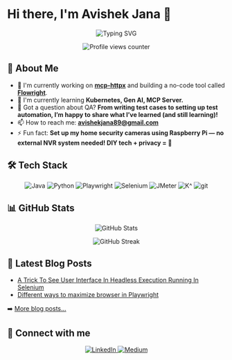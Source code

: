# Hi there, I'm Avishek Jana 👋

<div align="center">
  <img src="https://readme-typing-svg.herokuapp.com?font=Fira+Code&pause=1000&color=2E96F7&center=true&vCenter=true&width=435&lines=Full+Stack+QA;Always+learning+new+things" alt="Typing SVG" />
</div>

<p align="center">
  <img src="https://komarev.com/ghpvc/?username=avishekjana-89&style=flat-square&color=blue" alt="Profile views counter"/>
</p>

## 💫 About Me

- 🔭 I'm currently working on **[mcp-httpx](https://github.com/avishekjana-89/mcp-httpx)** and building a no-code tool called **[Flowright](https://github.com/avishekjana-89/flowright)**. 
- 🌱 I'm currently learning **Kubernetes, Gen AI, MCP Server.**
- 💬 Got a question about QA? **From writing test cases to setting up test automation, I’m happy to share what I’ve learned (and still learning)!**
- 📫 How to reach me: **avishekjana89@gmail.com**
- ⚡ Fun fact: **Set up my home security cameras using Raspberry Pi — no external NVR system needed! DIY tech + privacy = 💪**

## 🛠️ Tech Stack

<p align="center">
  <img src="https://img.shields.io/badge/Java-F7DF1E?style=for-the-badge&logo=Java&logoColor=black" alt="Java" />
  <img src="https://img.shields.io/badge/Python-20232A?style=for-the-badge&logo=Python&logoColor=61DAFB" alt="Python" />
  <img src="https://img.shields.io/badge/Playwright-339933?style=for-the-badge&logo=Playwright&logoColor=white" alt="Playwright" />
  <img src="https://img.shields.io/badge/Selenium-3776AB?style=for-the-badge&logo=Selenium&logoColor=white" alt="Selenium" />
  <img src="https://img.shields.io/badge/JMeter-03A9F4?style=for-the-badge&logo=JMeter&logoColor=white" alt="JMeter" />
  <img src="https://img.shields.io/badge/K6-26C6DA?style=for-the-badge&logo=K6&logoColor=white" alt="K^" />
  <img src="https://img.shields.io/badge/Git-F05032?style=for-the-badge&logo=git&logoColor=white" alt="git" />
  <!-- Add or replace with technologies you use -->
</p>

## 📊 GitHub Stats

<p align="center">
  <img src="https://github-readme-stats.vercel.app/api?username=avishekjana-89&show_icons=true&theme=radical" alt="GitHub Stats" />
</p>

<p align="center">
  <img src="https://github-readme-streak-stats.herokuapp.com/?user=avishekjana-89&theme=radical" alt="GitHub Streak" />
</p>

## 📝 Latest Blog Posts

<!-- BLOG-POST-LIST:START -->
- [A Trick To See User Interface In Headless Execution Running In Selenium](https://medium.com/@avishekjana89/here-is-a-trick-that-is-helping-user-interface-in-headless-execution-running-in-selenium-c7005a85fb5e)
- [Different ways to maximize browser in Playwright](https://medium.com/@avishekjana89/this-blog-shows-us-different-ways-to-maximize-a-browser-in-playwright-ddcdf70e71d6)
<!-- BLOG-POST-LIST:END -->

➡️ [More blog posts...](https://medium.com/@avishekjana89)

## 🔗 Connect with me

<p align="center">
  <a href="https://www.linkedin.com/in/avishek-jana89/">
    <img src="https://img.shields.io/badge/LinkedIn-0077B5?style=for-the-badge&logo=linkedin&logoColor=white" alt="LinkedIn" />
  </a>
  <a href="https://medium.com/@avishekjana89">
    <img src="https://img.shields.io/badge/Medium-12100E?style=for-the-badge&logo=medium&logoColor=white" alt="Medium" />
  </a>
</p>
